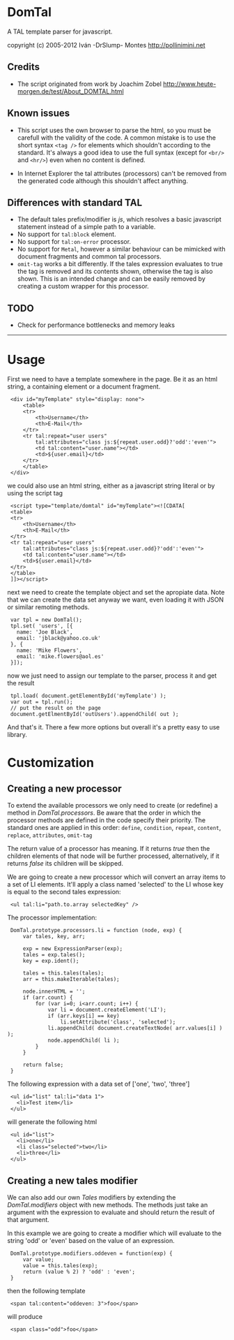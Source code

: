 DomTal
======

A TAL template parser for javascript.

copyright (c) 2005-2012 Iván -DrSlump- Montes <http://pollinimini.net>


Credits
-------

   - The script originated from work by Joachim Zobel <http://www.heute-morgen.de/test/About_DOMTAL.html>
 
Known issues
------------

  - This script uses the own browser to parse the html, so you must be carefull 
    with the validity of the code. A common mistake is to use the short syntax 
    `<tag />` for elements which shouldn't according to the standard.
    It's always a good idea to use the full syntax (except for `<br/>` and `<hr/>`) 
    even when no content is defined.

  - In Internet Explorer the tal attributes (processors) can't be removed from
    the generated code although this shouldn't affect anything.

Differences with standard TAL
-----------------------------

  - The default tales prefix/modifier is _js_, which resolves a basic javascript
    statement instead of a simple path to a variable.
  - No support for `tal:block` element.
  - No support for `tal:on-error` processor.
  - No support for `Metal`, however a similar behaviour can be mimicked with
    document fragments and common tal processors.
  - `omit-tag` works a bit differently. If the tales expression evaluates to true 
    the tag is removed and its contents shown, otherwise the tag is also shown.
    This is an intended change and can be easily removed by creating a custom
    wrapper for this processor.


TODO
----

 - Check for performance bottlenecks and memory leaks

-----------------------------------------------------------------------------

Usage
=====

First we need to have a template somewhere in the page. Be it as an html
string, a containing element or a document fragment.

     <div id="myTemplate" style="display: none">
         <table>
         <tr>
             <th>Username</th>
             <th>E-Mail</th>
         </tr>
         <tr tal:repeat="user users"
             tal:attributes="class js:${repeat.user.odd}?'odd':'even'">
             <td tal:content="user.name"></td>
             <td>${user.email}</td>
         </tr>
         </table>
     </div>

we could also use an html string, either as a javascript string literal or
by using the script tag

     <script type="template/domtal" id="myTemplate"><![CDATA[
     <table>
     <tr>
         <th>Username</th>
         <th>E-Mail</th>
     </tr>
     <tr tal:repeat="user users"
         tal:attributes="class js:${repeat.user.odd}?'odd':'even'">
         <td tal:content="user.name"></td>
         <td>${user.email}</td>
     </tr>
     </table>
     ]]></script>

next we need to create the template object and set the apropiate data. Note
that we can create the data set anyway we want, even loading it with JSON or
similar remoting methods.

     var tpl = new DomTal();
     tpl.set( 'users', [{
       name: 'Joe Black',
       email: 'jblack@yahoo.co.uk'
     }, {
       name: 'Mike Flowers',
       email: 'mike.flowers@aol.es'
     }]);

now we just need to assign our template to the parser, process it and get
the result

     tpl.load( document.getElementById('myTemplate') );
     var out = tpl.run();
     // put the result on the page
     document.getElmentById('outUsers').appendChild( out );

And that's it. There a few more options but overall it's a pretty easy to
use library.


Customization
=============

Creating a new processor
------------------------

To extend the available processors we only need to create (or redefine) a
method in *DomTal.processors*. Be aware that the order in which the
processor methods are defined in the code specify their priority. The
standard ones are applied in this order:
   `define`, `condition`, `repeat`, `content`, `replace`, `attributes`, `omit-tag`

The return value of a processor has meaning. If it returns _true_ then the
children elements of that node will be further processed, alternatively, if
it returns _false_ its children will be skipped.

We are going to create a new processor which will convert an array items to
a set of LI elements. It'll apply a class named 'selected' to the LI whose
key is equal to the second tales expression:
 
     <ul tal:li="path.to.array selectedKey" />

The processor implementation:

     DomTal.prototype.processors.li = function (node, exp) {
         var tales, key, arr;

         exp = new ExpressionParser(exp);
         tales = exp.tales();
         key = exp.ident();

         tales = this.tales(tales);
         arr = this.makeIterable(tales);

         node.innerHTML = '';
         if (arr.count) {
             for (var i=0; i<arr.count; i++) {
                 var li = document.createElement('LI');
                 if (arr.keys[i] == key)
                     li.setAttribute('class', 'selected');
                 li.appendChild( document.createTextNode( arr.values[i] ) );
                 node.appendChild( li );
             }
         }

         return false;
     }

The following expression with a data set of ['one', 'two', 'three']

     <ul id="list" tal:li="data 1">
       <li>Test item</li>
     </ul>

will generate the following html

     <ul id="list">
       <li>one</li>
       <li class="selected">two</li>
       <li>three</li>
     </ul>


Creating a new tales modifier
-----------------------------

We can also add our own _Tales_ modifiers by extending the *DomTal.modifiers*
object with new methods. The methods just take an argument with the
expression to evaluate and should return the result of that argument.

In this example we are going to create a modifier which will evaluate to the string
'odd' or 'even' based on the value of an expression.

     DomTal.prototype.modifiers.oddeven = function(exp) {
         var value;
         value = this.tales(exp);
         return (value % 2) ? 'odd' : 'even';
     }

then the following template

     <span tal:content="oddeven: 3">foo</span>

will produce

     <span class="odd">foo</span>


